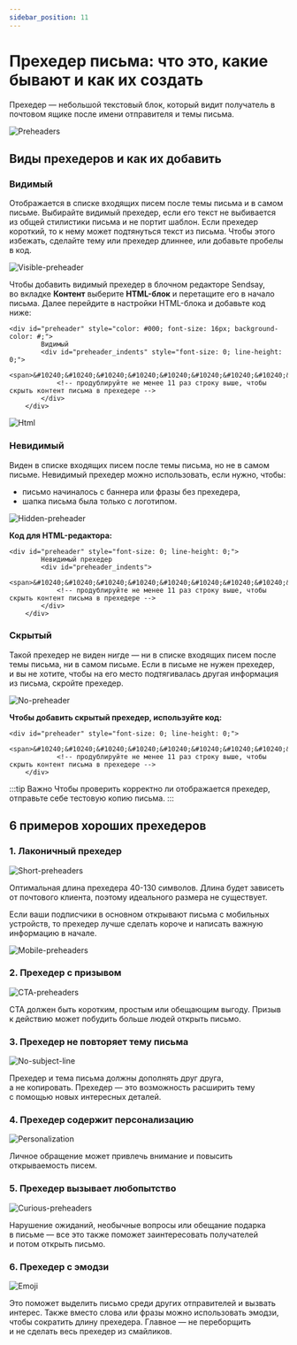 ```yaml
---
sidebar_position: 11
---
```


# Прехедер письма: что это, какие бывают и как их создать

Прехедер — небольшой текстовый блок, который видит получатель в почтовом ящике после имени отправителя и темы письма.

![Preheaders](\img\email-campaigns\create-your-campaign\preheader\preheaders.jpg) <br/>

## Виды прехедеров и&nbsp;как их&nbsp;добавить

### Видимый

Отображается в&nbsp;списке входящих писем после темы письма и&nbsp;в&nbsp;самом письме. Выбирайте видимый прехедер, если его текст не&nbsp;выбивается из&nbsp;общей стилистики письма и&nbsp;не&nbsp;портит шаблон. Если прехедер короткий, то&nbsp;к&nbsp;нему может подтянуться текст из&nbsp;письма. Чтобы этого избежать, сделайте тему или прехедер длиннее, или добавьте пробелы в&nbsp;код.

![Visible-preheader](\img\email-campaigns\create-your-campaign\preheader\visible-preheader.jpg)<br/>

Чтобы добавить видимый прехедер в&nbsp;блочном редакторе Sendsay, во&nbsp;вкладке **Контент** выберите **HTML-блок** и&nbsp;перетащите его в&nbsp;начало письма. Далее перейдите в&nbsp;настройки HTML-блока и&nbsp;добавьте код ниже:

```
<div id="preheader" style="color: #000; font-size: 16px; background-color: #;">
		Видимый
		<div id="preheader_indents" style="font-size: 0; line-height: 0;">
			<span>‌&#10240;&#10240;&#10240;‌&#10240;&#10240;‌&#10240;‌&#10240;&#10240;‌&#10240;‌‌</span>
			<!-- продублируйте не менее 11 раз строку выше, чтобы скрыть контент письма в прехедере -->
		</div>
	</div>
```

![Html](\img\email-campaigns\create-your-campaign\preheader\html.jpg) <br/>

### Невидимый

Виден в&nbsp;списке входящих писем после темы письма, но&nbsp;не&nbsp;в&nbsp;самом письме. Невидимый прехедер можно использовать, если нужно, чтобы:

- письмо начиналось с&nbsp;баннера или фразы без прехедера,
- шапка письма была только с&nbsp;логотипом.

![Hidden-preheader](\img\email-campaigns\create-your-campaign\preheader\hidden-preheader.jpg) <br/>

**Код для HTML-редактора:**

```
<div id="preheader" style="font-size: 0; line-height: 0;">
		Невидимый прехедер
		<div id="preheader_indents">
			<span>‌&#10240;&#10240;&#10240;‌&#10240;&#10240;‌&#10240;‌&#10240;&#10240;‌&#10240;‌‌</span>
			<!-- продублируйте не менее 11 раз строку выше, чтобы скрыть контент письма в прехедере -->
		</div>
	</div>

```

### Скрытый

Такой прехедер не&nbsp;виден нигде&nbsp;&mdash; ни&nbsp;в&nbsp;списке входящих писем после темы письма, ни&nbsp;в&nbsp;самом письме. Если в&nbsp;письме не&nbsp;нужен прехедер, и&nbsp;вы&nbsp;не&nbsp;хотите, чтобы на&nbsp;его место подтягивалась другая информация из&nbsp;письма, скройте прехедер.

![No-preheader](\img\email-campaigns\create-your-campaign\preheader\no-preheader.jpg) <br/>

**Чтобы добавить скрытый прехедер, используйте код:**

```
<div id="preheader" style="font-size: 0; line-height: 0;">
			<span>‌&#10240;&#10240;&#10240;‌&#10240;&#10240;‌&#10240;‌&#10240;&#10240;‌&#10240;‌‌</span>
			<!-- продублируйте не менее 11 раз строку выше, чтобы скрыть контент письма в прехедере -->
	</div>

```

:::tip Важно
Чтобы проверить корректно&nbsp;ли отображается прехедер, отправьте себе тестовую копию письма.
:::

## 6&nbsp;примеров хороших прехедеров

### 1. Лаконичный прехедер

![Short-preheaders](\img\email-campaigns\create-your-campaign\preheader\short-preheaders.jpg) <br/>

Оптимальная длина прехедера 40-130&nbsp;символов. Длина будет зависеть от&nbsp;почтового клиента, поэтому идеального размера не&nbsp;существует.

Если ваши подписчики в&nbsp;основном открывают письма с&nbsp;мобильных устройств, то&nbsp;прехедер лучше сделать короче и&nbsp;написать важную информацию в&nbsp;начале.

![Mobile-preheaders](\img\email-campaigns\create-your-campaign\preheader\mobile-preheaders.jpg) <br/>

### 2. Прехедер с&nbsp;призывом

![CTA-preheaders](\img\email-campaigns\create-your-campaign\preheader\cta-preheaders.jpg) <br/>

СTA должен быть коротким, простым или обещающим выгоду. Призыв к&nbsp;действию может побудить больше людей открыть письмо.

### 3. Прехедер не&nbsp;повторяет тему письма

![No-subject-line](\img\email-campaigns\create-your-campaign\preheader\no-subject-line.jpg) <br/>

Прехедер и&nbsp;тема письма должны дополнять друг друга, а&nbsp;не&nbsp;копировать. Прехедер&nbsp;&mdash; это возможность расширить тему с&nbsp;помощью новых интересных деталей.

### 4. Прехедер содержит персонализацию

![Personalization](\img\email-campaigns\create-your-campaign\preheader\personalization.jpg) <br/>

Личное обращение может привлечь внимание и&nbsp;повысить открываемость писем.

### 5. Прехедер вызывает любопытство

![Curious-preheaders](\img\email-campaigns\create-your-campaign\preheader\curious-preheaders.jpg) <br/>

Нарушение ожиданий, необычные вопросы или обещание подарка в&nbsp;письме&nbsp;&mdash; все это также поможет заинтересовать получателей и&nbsp;потом открыть письмо.

### 6. Прехедер с&nbsp;эмодзи

![Emoji](\img\email-campaigns\create-your-campaign\preheader\emoji.jpg) <br/>

Это поможет выделить письмо среди других отправителей и&nbsp;вызвать интерес. Также вместо слова или фразы можно использовать эмодзи, чтобы сократить длину прехедера. Главное&nbsp;&mdash; не&nbsp;переборщить и&nbsp;не&nbsp;сделать весь прехедер из&nbsp;смайликов.

